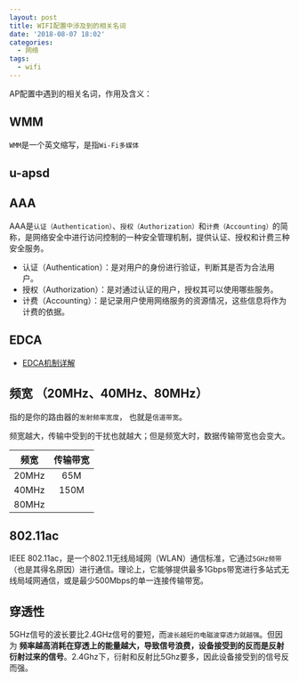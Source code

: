 ```yaml
---
layout: post
title: WIFI配置中涉及到的相关名词
date: '2018-08-07 18:02'
categories:
  - 网络
tags:
  - wifi
---
```


AP配置中遇到的相关名词，作用及含义：
<!--more-->


## WMM

`WMM`是一个英文缩写，是指`Wi-Fi多媒体`


## u-apsd


## AAA

AAA是`认证（Authentication）`、`授权（Authorization）`和`计费（Accounting）`的简称，是网络安全中进行访问控制的一种安全管理机制，提供认证、授权和计费三种安全服务。

* 认证（Authentication）：是对用户的身份进行验证，判断其是否为合法用户。
* 授权（Authorization）：是对通过认证的用户，授权其可以使用哪些服务。
* 计费（Accounting）：是记录用户使用网络服务的资源情况，这些信息将作为计费的依据。

## EDCA

- [EDCA机制详解](https://blog.csdn.net/lin_shuqing/article/details/75099047)


## 频宽 （20MHz、40MHz、80MHz）

指的是你的路由器的`发射频率宽度`， 也就是`信道带宽`。

频宽越大，传输中受到的干扰也就越大；但是频宽大时，数据传输带宽也会变大。

| 频宽  | 传输带宽 |
|:-----:|:--------:|
| 20MHz |   65M    |
| 40MHz |   150M   |
| 80MHz |          |



## 802.11ac

IEEE 802.11ac，是一个802.11无线局域网（WLAN）通信标准，它通过`5GHz频带`（也是其得名原因）进行通信。理论上，它能够提供最多1Gbps带宽进行多站式无线局域网通信，或是最少500Mbps的单一连接传输带宽。

## 穿透性

5GHz信号的波长要比2.4GHz信号的要短，而`波长越短的电磁波穿透力就越强`。但因为 **频率越高消耗在穿透上的能量越大，导致信号浪费，设备接受到的反而是反射衍射过来的信号**。2.4Ghz下，衍射和反射比5Ghz要多，因此设备接受到的信号反而强。
